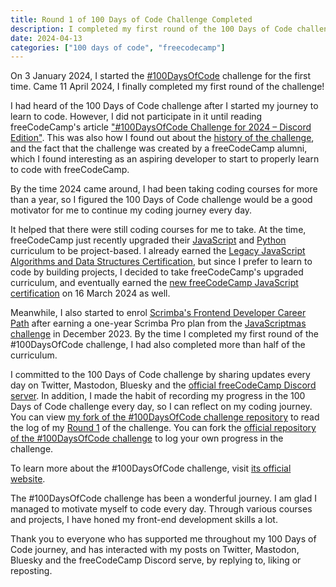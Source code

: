 ```yaml
---
title: Round 1 of 100 Days of Code Challenge Completed
description: I completed my first round of the 100 Days of Code challenge.
date: 2024-04-13
categories: ["100 days of code", "freecodecamp"]
---
```


On 3 January 2024, I started the [#100DaysOfCode](https://www.100daysofcode.com/) challenge for the first time. Came 11 April 2024, I finally completed my first round of the challenge!

I had heard of the 100 Days of Code challenge after I started my journey to learn to code. However, I did not participate in it until reading freeCodeCamp's article ["#100DaysOfCode Challenge for 2024 – Discord Edition"](https://www.freecodecamp.org/news/100daysofcode-challenge-2024-discord/). This was also how I found out about the [history of the challenge](https://www.freecodecamp.org/news/the-crazy-history-of-the-100daysofcode-challenge-and-why-you-should-try-it-for-2018-6c89a76e298d/), and the fact that the challenge was created by a freeCodeCamp alumni, which I found interesting as an aspiring developer to start to properly learn to code with freeCodeCamp.

By the time 2024 came around, I had been taking coding courses for more than a year, so I figured the 100 Days of Code challenge would be a good motivator for me to continue my coding journey every day.

It helped that there were still coding courses for me to take. At the time, freeCodeCamp just recently upgraded their [JavaScript](https://www.freecodecamp.org/news/learn-javascript-with-new-data-structures-and-algorithms-certification-projects/) and [Python](https://www.freecodecamp.org/news/python-curriculum-upgrade/) curriculum to be project-based. I already earned the [Legacy JavaScript Algorithms and Data Structures Certification](https://www.freecodecamp.org/certification/helenclx/javascript-algorithms-and-data-structures), but since I prefer to learn to code by building projects, I decided to take freeCodeCamp's upgraded curriculum, and eventually earned the [new freeCodeCamp JavaScript certification](https://www.freecodecamp.org/certification/helenclx/javascript-algorithms-and-data-structures-v8) on 16 March 2024 as well.

Meanwhile, I also started to enrol [Scrimba's Frontend Developer Career Path](https://scrimba.com/learn/frontend) after earning a one-year Scrimba Pro plan from the [JavaScriptmas challenge](../2023-12-27-JavaScriptmas-2023-Challenge-Completed-and-Won) in December 2023. By the time I completed my first round of the #100DaysOfCode challenge, I had also completed more than half of the curriculum.

I committed to the 100 Days of Code challenge by sharing updates every day on Twitter, Mastodon, Bluesky and the [official freeCodeCamp Discord server](https://discord.gg/freecodecamp). In addition, I made the habit of recording my progress in the 100 Days of Code challenge every day, so I can reflect on my coding journey. You can view [my fork of the #100DaysOfCode challenge repository](https://github.com/helenclx/100-days-of-code) to read the log of my [Round 1](https://github.com/helenclx/100-days-of-code/blob/master/r1-log.md) of the challenge. You can fork the [official repository of the #100DaysOfCode challenge](https://github.com/kallaway/100-days-of-code) to log your own progress in the challenge.

To learn more about the #100DaysOfCode challenge, visit [its official website](https://www.100daysofcode.com/).

The #100DaysOfCode challenge has been a wonderful journey. I am glad I managed to motivate myself to code every day. Through various courses and projects, I have honed my front-end development skills a lot.

Thank you to everyone who has supported me throughout my 100 Days of Code journey, and has interacted with my posts on Twitter, Mastodon, Bluesky and the freeCodeCamp Discord serve, by replying to, liking or reposting.